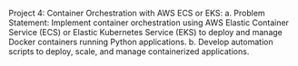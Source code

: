 Project 4: Container Orchestration with AWS ECS or EKS: 
a. Problem Statement: Implement container orchestration using AWS Elastic Container Service (ECS) or Elastic Kubernetes Service (EKS) to deploy and manage Docker containers running Python applications. 
b. Develop automation scripts to deploy, scale, and manage containerized applications.